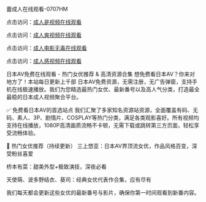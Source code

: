 蕾成人在线观看-0707HM

点击访问：<a href="https://tfda.pages.dev/">成人是视频在线观看</a>

点击访问：<a href="https://gda-c7m.pages.dev/">成人爽视频在线观看</a>

点击访问：<a href="https://rtj-3zo.pages.dev/">成人电影无毒在线观看</a>

点击访问：<a href="https://bered.pages.dev/">成人感视频在线观看</a>

日本AV免费在线观看 - 热门女优推荐 & 高清资源合集
想免费看日本AV？你来对地方了！本站每日更新上千部 日本AV免费资源，无需注册，无广告弹窗，支持手机在线极速播放。我们为您精选最热门女优、最新番号以及高人气分类，打造最全最稳的日本成人视频聚合平台。

✅ 免费看日本AV的首选站点
我们汇聚了多家知名资源站资源，全面覆盖有码、无码、素人、3P、剧情片、COSPLAY等热门分类，满足各类观影喜好。所有视频均支持在线播放，1080P高清画质流畅不卡顿，无需下载或跳转第三方页面，轻松享受流畅体验。

🌟 热门女优推荐（持续更新）
三上悠亚：日本AV界顶流女优，作品风格百变，深受粉丝喜爱

桥本有菜：甜美外型+极致演技，深夜必看

天使萌、波多野结衣、葵司：经典女优代表作合集，应有尽有

我们每天都会更新这些女优的最新番号与影片，确保你第一时间观看到新番内容。

<span style="display:none;">[Canonical link](）</span>
